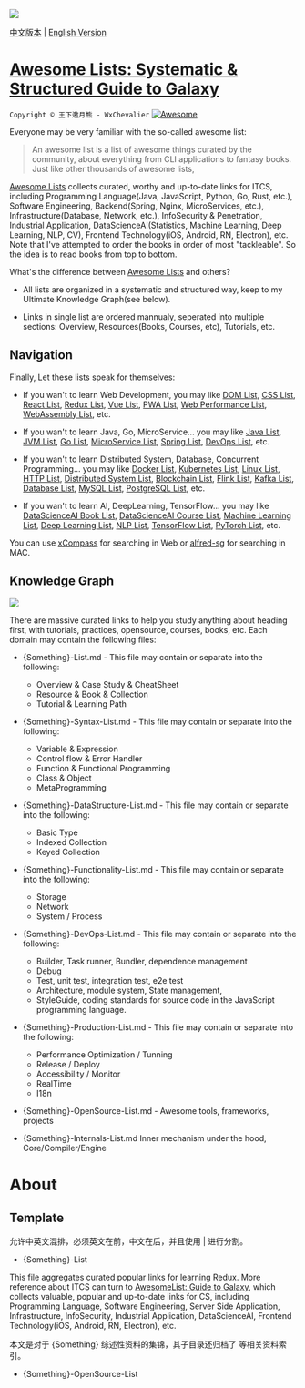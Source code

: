 ![](https://parg.co/Uhb)

[中文版本](./README.md) | [English Version](./README-en.md)

# [Awesome Lists: Systematic & Structured Guide to Galaxy](https://github.com/wx-chevalier/Awesome-List/blob/master/README-en.md)

`Copyright © 王下邀月熊 - WxChevalier` [![Awesome](https://parg.co/UvS)](https://github.com/wx-chevalier/Awesome-Lists)

Everyone may be very familiar with the so-called awesome list:

> An awesome list is a list of awesome things curated by the community, about everything from CLI applications to fantasy books. Just like other thousands of awesome lists,

[Awesome Lists](https://github.com/wx-chevalier/Awesome-List/blob/master/README-en.md) collects curated, worthy and up-to-date links for ITCS, including Programming Language(Java, JavaScript, Python, Go, Rust, etc.), Software Engineering, Backend(Spring, Nginx, MicroServices, etc.), Infrastructure(Database, Network, etc.), InfoSecurity & Penetration, Industrial Application, DataScienceAI(Statistics, Machine Learning, Deep Learning, NLP, CV), Frontend Technology(iOS, Android, RN, Electron), etc. Note that I've attempted to order the books in order of most "tackleable". So the idea is to read books from top to bottom.

What's the difference between [Awesome Lists](./) and others?

- All lists are organized in a systematic and structured way, keep to my Ultimate Knowledge Graph(see below).

- Links in single list are ordered mannualy, seperated into multiple sections: Overview, Resources(Books, Courses, etc), Tutorials, etc.

## Navigation

Finally, Let these lists speak for themselves:

- If you wan't to learn Web Development, you may like [DOM List](./Web/Syntax/DOM/DOM-List.md), [CSS List](./Web/Syntax/CSS/CSS-List.md), [React List](./Web/Framework/React/React-List.md), [Redux List](./Web/Framework/Redux/Redux-List.md), [Vue List](./Web/Framework/Vue/Vue-List.md), [PWA List](./Web/Tuning/PWA/Web-PWA-List.md), [Web Performance List](./Web/Tuning/Performance/Web-Performance-List.md), [WebAssembly List](), etc.

- If you wan't to learn Java, Go, MicroService... you may like [Java List](./Web/Syntax/DOM/DOM-List.md), [JVM List](./ProgrammingLanguage/Java/JVM/JVM-List.md), [Go List](./ProgrammingLanguage/Go/Go-List.md), [MicroService List](./Backend/MicroService/MicroService-List.md), [Spring List](./Backend/WebFramework/Java/Spring/Spring-List.md), [DevOps List](./Backend/DevOps/DevOps-List.md), etc.

- If you wan't to learn Distributed System, Database, Concurrent Programming... you may like [Docker List](./Infrastructure/Virtualization/Container/Docker/Docker-List.md), [Kubernetes List](./Infrastructure/Virtualization/Orchestration/Kubernetes/Kubernetes-List.md), [Linux List](./Infrastructure/OS/Linux/Linux-List.md), [HTTP List](./Infrastructure/Network/HTTP/HTTP-List.md), [Distributed System List](), [Blockchain List](./Infrastructure/DistributedSystem/Blockchain/Blockchain-List.md), [Flink List](./Infrastructure/DistributedComputing/Streaming/Flink/Flink-List.md), [Kafka List](./Infrastructure/DistributedComputing/MOM/Kafka-List.md), [Database List](./Infrastructure/Database/Database-List.md), [MySQL List](./Infrastructure/Database/RDB/MySQL/MySQL-List.md), [PostgreSQL List](./Infrastructure/Database/RDB/PostgreSQL/PostgreSQL-List.md), etc.

- If you wan't to learn AI, DeepLearning, TensorFlow... you may like [DataScienceAI Book List](./DataScienceAI/DataScienceAI-Book-List.md), [DataScienceAI Course List](./DataScienceAI/DataScienceAI-Course-List.md), [Machine Learning List](./DataScienceAI/MachineLearning/MachineLearning-List.md), [Deep Learning List](./DataScienceAI/DeepLearning/DeepLearning-List.md), [NLP List](./DataScienceAI/NLP/NLP-List.md), [TensorFlow List](./DataScienceAI/Toolkit/TensorFlow/TensorFlow-List.md), [PyTorch List](./DataScienceAI/Toolkit/PyTorch/PyTorch-List.md), etc.

You can use [xCompass](https://https:wx-chevalier.github.io/home/#/search?query=React) for searching in Web or [alfred-sg](https://github.com/wx-chevalier/xCompass/blob/master/soogle/alfred-sg/) for searching in MAC.

## Knowledge Graph

![](https://github.com/wx-chevalier/Developer-Zero-To-Mastery/blob/master/技术之路/MindMap/MindMap.summary.png?raw=true)

There are massive curated links to help you study anything about heading first, with tutorials, practices, opensource, courses, books, etc. Each domain may contain the following files:

- {Something}-List.md - This file may contain or separate into the following:

  - Overview & Case Study & CheatSheet
  - Resource & Book & Collection
  - Tutorial & Learning Path

- {Something}-Syntax-List.md - This file may contain or separate into the following:

  - Variable & Expression
  - Control flow & Error Handler
  - Function & Functional Programming
  - Class & Object
  - MetaProgramming

- {Something}-DataStructure-List.md - This file may contain or separate into the following:

  - Basic Type
  - Indexed Collection
  - Keyed Collection

- {Something}-Functionality-List.md - This file may contain or separate into the following:

  - Storage
  - Network
  - System / Process

- {Something}-DevOps-List.md - This file may contain or separate into the following:

  - Builder, Task runner, Bundler, dependence management
  - Debug
  - Test, unit test, integration test, e2e test
  - Architecture, module system, State management,
  - StyleGuide, coding standards for source code in the JavaScript programming language.

- {Something}-Production-List.md - This file may contain or separate into the following:

  - Performance Optimization / Tunning
  - Release / Deploy
  - Accessibility / Monitor
  - RealTime
  - I18n

- {Something}-OpenSource-List.md - Awesome tools, frameworks, projects

- {Something}-Internals-List.md Inner mechanism under the hood, Core/Compiler/Engine

# About

## Template

允许中英文混排，必须英文在前，中文在后，并且使用 | 进行分割。

- {Something}-List

This file aggregates curated popular links for learning Redux. More reference about ITCS can turn to [AwesomeList: Guide to Galaxy](https://github.com/wx-chevalier/Awesome-Lists), which collects valuable, popular and up-to-date links for CS, including Programming Language, Software Engineering, Server Side Application, Infrastructure, InfoSecurity, Industrial Application, DataScienceAI, Frontend Technology(iOS, Android, RN, Electron), etc.

本文是对于 {Something} 综述性资料的集锦，其子目录还归档了 []() 等相关资料索引。

- {Something}-OpenSource-List
